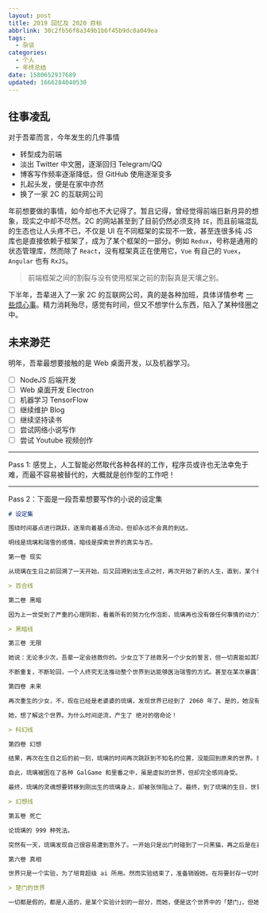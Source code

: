 ```yaml
---
layout: post
title: 2019 回忆及 2020 目标
abbrlink: 30c2fb56f8a349b1b6f45b9dc0a049ea
tags:
  - 杂谈
categories:
  - 个人
  - 年终总结
date: 1580652937689
updated: 1666284040530
---
```


## 往事凌乱

对于吾辈而言，今年发生的几件事情

- 转型成为前端
- 淡出 Twitter 中文圈，逐渐回归 Telegram/QQ
- 博客写作频率逐渐降低，但 GitHub 使用逐渐变多
- 扎起头发，便是在家中亦然
- 换了一家 2C 的互联网公司

年前想要做的事情，如今却也不大记得了。暂且记得，曾经觉得前端日新月异的想象，现实之中却不尽然。2C 的网站甚至到了目前仍然必须支持 `IE`，而且前端混乱的生态也让人头疼不已，不仅是 UI 在不同框架的实现不一致，甚至连很多纯 JS 库也是直接依赖于框架了，成为了某个框架的一部分。例如 `Redux`，号称是通用的状态管理库，然而除了 `React`，没有框架真正在使用它，`Vue` 有自己的 `Vuex`，`Angular` 也有 `RxJS`。

> 前端框架之间的割裂与没有使用框架之前的割裂真是天壤之别。

下半年，吾辈进入了一家 2C 的互联网公司，真的是各种加班，具体详情参考 [一些烦心事](/p/4851df9b40f6427c8bccf86560d33529)。精力消耗殆尽，感觉有时间，但又不想学什么东西，陷入了某种怪圈之中。

## 未来渺茫

明年，吾辈最想要接触的是 Web 桌面开发，以及机器学习。

- [ ] NodeJS 后端开发
- [ ] Web 桌面开发 Electron
- [ ] 机器学习 TensorFlow
- [ ] 继续维护 Blog
- [ ] 继续坚持读书
- [ ] 尝试网络小说写作
- [ ] 尝试 Youtube 视频创作

***

Pass 1: 感觉上，人工智能必然取代各种各样的工作，程序员或许也无法幸免于难，而最不容易被替代的，大概就是创作型的工作吧！

***

Pass 2：下面是一段吾辈想要写作的小说的设定集

```md
# 设定集

围绕时间基点进行跳跃，逐渐向着基点流动，但却永远不会真的到达。

明线是琉璃和瑞雪的感情，暗线是探索世界的真实与否。

第一卷 现实

从琉璃在生日之前回溯了一天开始，后又回溯到出生点之时，再次开始了新的人生，直到，某个绝望的事实笼罩了她之后，心灰意冷的再次懵懵懂懂的回到了小时候。

> 百合线

第二卷 黑暗

因为上一世受到了严重的心理阴影，看着所有的努力化作泡影，琉璃再也没有做任何事情的动力了。在学校中，她变成了七大不可思议的传说之一。随心所欲，和家人的关系破裂，虽靠着两世的经验尚未有大问题，但心却早已经死了。直到，高中快要结束之时，她，参加了瑞雪的葬礼。然而，瑞雪在临终前的话语终究让死掉的心产生了悸动。

> 黑暗线

第三卷 无限

她说：无论多少次，吾辈一定会拯救你的。少女立下了拯救另一个少女的誓言，但一切真能如其所愿么？

不断重复，不断轮回，一个人终究无法推动整个世界到达能够医治瑞雪的方式。甚至在某次暴露了这个秘密，直接了被切片研究，并最终导致世界大战爆发。

第四卷 未来

再次重生的少女，不，现在已经是老婆婆的琉璃，发现世界已经到了 2060 年了。是的，她没有再次回到过去，而是活到了未来。但是，她发现了一个怪异之处：时间，似乎在倒流？但是思维却并没有，为什么其他人却很习惯的样子呢？

她，想了解这个世界。为什么时间逆流，产生了 绝对的宿命论！

> 科幻线

第四卷 幻想

结果，再次在生日之后的前一刻，琉璃的时间再次跳跃到不知名的位置，没能回到原来的世界。而且，她也变成了一块石头，女娲石。后来，琉璃几经辗转，来到了红楼梦之中。神（张恒），降临了，但他却绝望的发现这是个虚假的世界。并且，发现了她。

自此，琉璃被困在了各种 GalGame 和里番之中，虽是虚拟的世界，但却完全感同身受。

最终，琉璃的灵魂想要转移到刚出生的琉璃身上，却被张恒阻止了。最终，到了琉璃的生日，世界，破碎了。张恒这才明白了什么，但也无法阻止。

> 幻想线

第五卷 死亡

论琉璃的 999 种死法。

突然有一天，琉璃发现自己很容易遭到意外了。一开始只是出门时碰到了一只黑猫，再之后是在高楼下差点被花盆砸中，后来甚至在一个十字路口碰到了车祸现场，最后，她在洗澡时莫名其妙的死掉了。

第六卷 真相

世界只是一个实验，为了培育超级 ai 所用。然而实验结束了，准备销毁她。在将要封存一切时，张恒留下的东西让她「消失」了。

> 楚门的世界

一切都是假的，都是人造的，是某个实验计划的一部分，而她，便是这个世界中的「楚门」，但她最后，却没有选择去留的权利，唯有死亡一途。
```
